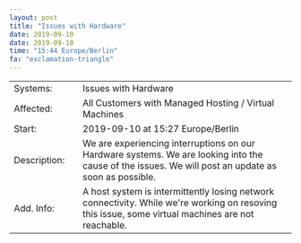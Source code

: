```yaml
---
layout: post
title: "Issues with Hardware"
date: 2019-09-10
date: 2019-09-10
time: "15:44 Europe/Berlin"
fa: "exclamation-triangle"
---
```


|                   |   |                                                                      |
|-------------------|---|----------------------------------------------------------------------|
| Systems:          |   | Issues with Hardware|
| Affected:         |   | All Customers with Managed Hosting / Virtual Machines |
| Start:            |   | 2019-09-10 at 15:27 Europe/Berlin |
| Description:      |   | We are experiencing interruptions on our Hardware systems. We are looking into the cause of the issues. We will post an update as soon as possible. |
| Add. Info:        |   | A host system is intermittently losing network connectivity.  While we're working on resoving this issue, some virtual machines are not reachable. |